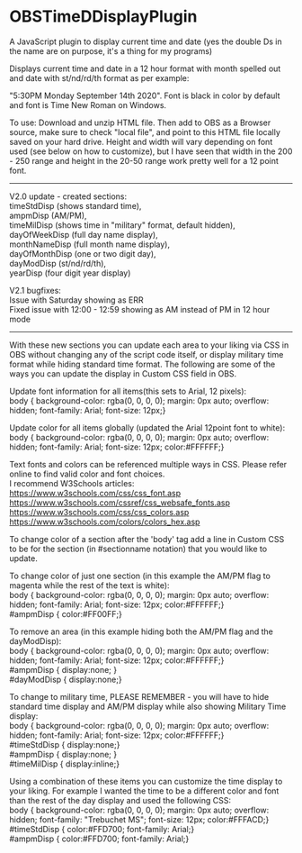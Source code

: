 # OBSTimeDDisplayPlugin
A JavaScript plugin to display current time and date (yes the double Ds in the name are on purpose, it's a thing for my programs)  


Displays current time and date in a 12 hour format with month spelled out and date with st/nd/rd/th format as per example:  

"5:30PM Monday September 14th 2020". Font is black in color by default and font is Time New Roman on Windows.  

To use: Download and unzip HTML file. Then add to OBS as a Browser source, make sure to check "local file", and point to this HTML file locally saved on your hard drive.
Height and width will vary depending on font used (see below on how to customize), but I have seen that width in the 200 - 250 range and height in the 20-50 range work pretty well for a 12 point font.  
  
______________________________________________  
V2.0 update - created sections:  
timeStdDisp (shows standard time),  
ampmDisp (AM/PM),  
timeMilDisp (shows time in "military" format, default hidden),  
dayOfWeekDisp (full day name display),  
monthNameDisp (full month name display),  
dayOfMonthDisp (one or two digit day),  
dayModDisp (st/nd/rd/th),  
yearDisp (four digit year display)  
  
V2.1 bugfixes:  
Issue with Saturday showing as ERR  
Fixed issue with 12:00 - 12:59 showing as AM instead of PM in 12 hour mode  
______________________________________________  
  
With these new sections you can update each area to your liking via CSS in OBS without changing any of the script code itself, or display military time format while hiding standard time format. The following are some of the ways you can update the display in Custom CSS field in OBS.  

Update font information for all items(this sets to Arial, 12 pixels):  
body { background-color: rgba(0, 0, 0, 0); margin: 0px auto; overflow: hidden; font-family: Arial; font-size: 12px;}  

Update color for all items globally (updated the Arial 12point font to white):  
body { background-color: rgba(0, 0, 0, 0); margin: 0px auto; overflow: hidden; font-family: Arial; font-size: 12px; color:#FFFFFF;}  

Text fonts and colors can be referenced multiple ways in CSS. Please refer online to find valid color and font choices.  
I recommend W3Schools articles:  
https://www.w3schools.com/css/css_font.asp  
https://www.w3schools.com/cssref/css_websafe_fonts.asp  
https://www.w3schools.com/css/css_colors.asp  
https://www.w3schools.com/colors/colors_hex.asp  


To change color of a section after the 'body' tag add a line in Custom CSS to be for the section (in #sectionname notation) that you would like to update.  

To change color of just one section (in this example the AM/PM flag to magenta while the rest of the text is white):  
body { background-color: rgba(0, 0, 0, 0); margin: 0px auto; overflow: hidden; font-family: Arial; font-size: 12px; color:#FFFFFF;}  
#ampmDisp { color:#FF00FF;}  

To remove an area (in this example hiding both the AM/PM flag and the dayModDisp):  
body { background-color: rgba(0, 0, 0, 0); margin: 0px auto; overflow: hidden; font-family: Arial; font-size: 12px; color:#FFFFFF;}  
#ampmDisp { display:none; }  
#dayModDisp { display:none;}  

To change to military time, PLEASE REMEMBER - you will have to hide standard time display and AM/PM display while also showing Military Time display:  
body { background-color: rgba(0, 0, 0, 0); margin: 0px auto; overflow: hidden; font-family: Arial; font-size: 12px; color:#FFFFFF;}  
#timeStdDisp { display:none;}  
#ampmDisp { display:none; }  
#timeMilDisp { display:inline;}  

Using a combination of these items you can customize the time display to your liking. For example I wanted the time to be a different color and font 
than the rest of the day display and used the following CSS:  
body { background-color: rgba(0, 0, 0, 0); margin: 0px auto; overflow: hidden; font-family: "Trebuchet MS"; font-size: 12px; color:#FFFACD;}  
#timeStdDisp { color:#FFD700; font-family: Arial;}  
#ampmDisp { color:#FFD700; font-family: Arial;}  





